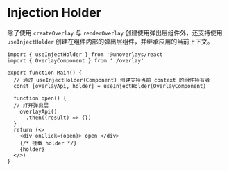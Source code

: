 # Injection Holder

除了使用 `createOverlay` 与 `renderOverlay` 创建使用弹出层组件外，还支持使用 `useInjectHolder` 创建在组件内部的弹出层组件，并继承应用的当前上下文。

```tsx
import { useInjectHolder } from '@unoverlays/react'
import { OverlayComponent } from './overlay'

export function Main() {
  // 通过 useInjectHolder(Component) 创建支持当前 context 的组件持有者
  const [overlayApi, holder] = useInjectHolder(OverlayComponent)

  function open() {
  // 打开弹出层
    overlayApi()
      .then((result) => {})
  }
  return (<>
    <div onClick={open}> open </div>
    {/* 挂载 holder */}
    {holder}
  </>)
}
```
